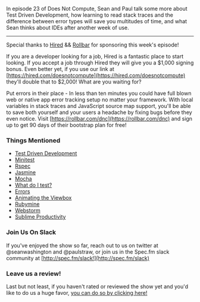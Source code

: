 In episode 23 of Does Not Compute, Sean and Paul talk some more about Test Driven Development, how learning to read stack traces and the difference between error types will save you multitudes of time, and what Sean thinks about IDEs after another week of use.

---

Special thanks to [Hired](https://hired.com/doesnotcompute) && [Rollbar](https://rollbar.com/dnc) for sponsoring this week's episode!    

If you are a developer looking for a job, Hired is a fantastic place to start looking. If you accept a job through Hired they will give you a $1,000 signing bonus. Even better yet, if you use our link at [https://hired.com/doesnotcompute](https://hired.com/doesnotcompute) they'll double that to $2,000! What are you waiting for?    

Put errors in their place - In less than ten minutes you could have full blown web or native app error tracking setup no matter your framework. With local variables in stack traces and JavaScript source map support, you'll be able to save both yourself and your users a headache by fixing bugs before they even notice. Visit [https://rollbar.com/dnc](https://rollbar.com/dnc) and sign up to get 90 days of their bootstrap plan for free!    


### Things Mentioned

* [Test Driven Development](https://en.wikipedia.org/wiki/Test-driven_development)
* [Minitest](https://github.com/seattlerb/minitest)
* [Rspec](http://rspec.info/)
* [Jasmine](http://jasmine.github.io/)
* [Mocha](https://mochajs.org/)
* [What do I test?](https://whatdoitest.com/)
* [Errors](http://www.macwright.org/2015/02/28/errors.html)
* [Animating the Viewbox](http://codepen.io/Mamboleoo/post/animating-the-viewbox)
* [Rubymine](https://www.jetbrains.com/ruby/)
* [Webstorm](https://www.jetbrains.com/webstorm/)
* [Sublime Productivity](https://leanpub.com/sublime-productivity)


### Join Us On Slack

If you've enjoyed the show so far, reach out to us on twitter at @seanwashington and @paulstraw, or join us in the Spec.fm slack community at [http://spec.fm/slack!](http://spec.fm/slack)


### Leave us a review!

Last but not least, if you haven't rated or reviewed the show yet and you'd like to do us a huge favor, [you can do so by clicking here!](https://itunes.apple.com/us/podcast/does-not-compute/id1048731980?mt=2)    
